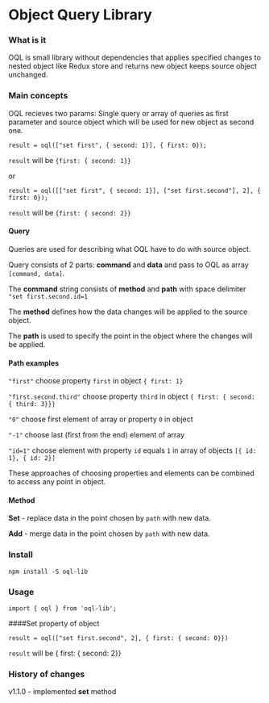 # Object Query Library

### What is it
OQL is small library without dependencies that applies specified changes to nested object like Redux store and returns new object keeps source object unchanged.

### Main concepts
OQL recieves two params: Single query or array of queries as first parameter and source object which will be used for new object as second one.

`result = oql(["set first", { second: 1}], { first: 0});`

`result` will be `{first: { second: 1}}`

or

`result = oql([["set first", { second: 1}], ["set first.second"], 2], { first: 0});`

`result` will be `{first: { second: 2}}`

#### Query
Queries are used for describing what OQL have to do with source object.

Query consists of 2 parts: **command** and **data** and pass to OQL as array `[command, data]`.

The **command** string consists of **method** and **path** with space delimiter `"set first.second.id=1`

The **method** defines how the data changes will be applied to the source object.

The **path** is used to specify the point in the object where the changes will be applied.

#### Path examples
`"first"` choose property `first` in object `{ first: 1}`

`"first.second.third"` choose property `third` in object `{ first: { second: { third: 3}}}`

`"0"` choose first element of array or property `0` in object

`"-1"` choose last (first from the end) element of array

`"id=1"` choose element with property `id` equals `1` in array of objects `[{ id: 1}, { id: 2}]`

These approaches of choosing properties and elements can be combined to access any point in object.

#### Method

**Set** - replace data in the point chosen by `path` with new data.

**Add** - merge data in the point chosen by `path` with new data.

### Install
`npm install -S oql-lib`

### Usage
`import { oql } from 'oql-lib';`

####Set property of object

`result = oql(["set first.second", 2], { first: { second: 0}})`

`result` will be { first: { second: 2}}

### History of changes

v1.1.0 - implemented **set** method
